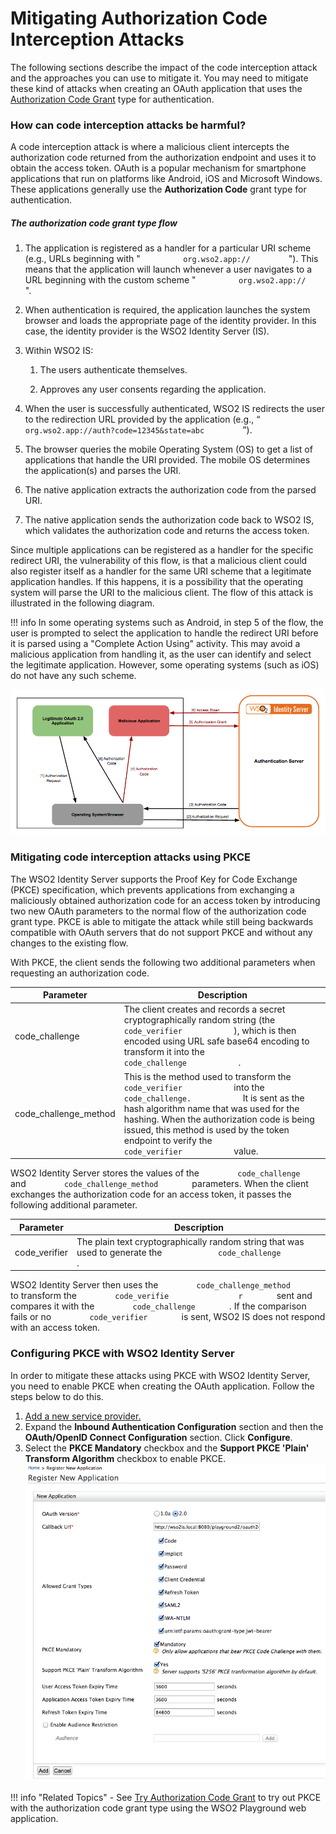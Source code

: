 # Mitigating Authorization Code Interception Attacks

The following sections describe the impact of the code interception
attack and the approaches you can use to mitigate it. You may need to
mitigate these kind of attacks when creating an OAuth application that
uses the [Authorization Code Grant](../../learn/authorization-code-grant) type for
authentication.

### How can code interception attacks be harmful?

A code interception attack is where a malicious client intercepts the
authorization code returned from the authorization endpoint and uses it
to obtain the access token. OAuth is a popular mechanism for smartphone
applications that run on platforms like Android, iOS and Microsoft
Windows. These applications generally use the **Authorization Code**
grant type for authentication.

##### The authorization code grant type flow

1. The application is registered as a handler for a particular URI scheme
(e.g., URLs beginning with " `          org.wso2.app://         ` ").
This means that the application will launch whenever a user navigates to
a URL beginning with the custom scheme "
`          org.wso2.app://         ` ".

2. When authentication is required, the application launches the system
browser and loads the appropriate page of the identity provider. In this
case, the identity provider is the WSO2 Identity Server (IS).

3. Within WSO2 IS:

    1.  The users authenticate themselves.

    2.  Approves any user consents regarding the application.

4. When the user is successfully authenticated, WSO2 IS redirects the user
to the redirection URL provided by the application (e.g., “
`          org.wso2.app://auth?code=12345&state=abc         ` ”).

5. The browser queries the mobile Operating System (OS) to get a list of
applications that handle the URI provided. The mobile OS determines the
application(s) and parses the URI.

6. The native application extracts the authorization code from the parsed
URI.

7. The native application sends the authorization code back to WSO2 IS,
which validates the authorization code and returns the access token.

Since multiple applications can be registered as a handler for the
specific redirect URI, the vulnerability of this flow, is that a
malicious client could also register itself as a handler for the same
URI scheme that a legitimate application handles. If this happens, it is
a possibility that the operating system will parse the URI to the
malicious client. The flow of this attack is illustrated in the
following diagram.

!!! info
    In some operating systems such as Android, in step 5 of the flow, the
    user is prompted to select the application to handle the redirect URI
    before it is parsed using a "Complete Action Using" activity. This may
    avoid a malicious application from handling it, as the user can identify
    and select the legitimate application. However, some operating systems
    (such as iOS) do not have any such scheme.

![Authorization code grant type flow](../assets/img/using-wso2-identity-server/authorization-code-grant-type-flow.png) 

### Mitigating code interception attacks using PKCE

The WSO2 Identity Server supports the Proof Key for Code Exchange (PKCE)
specification, which prevents applications from exchanging a maliciously
obtained authorization code for an access token by introducing two new
OAuth parameters to the normal flow of the authorization code grant
type. PKCE is able to mitigate the attack while still being backwards
compatible with OAuth servers that do not support PKCE and without any
changes to the existing flow.

With PKCE, the client sends the following two additional parameters when
requesting an authorization code.

| Parameter               | Description                                                                                                                                                                                                                                                                                                                                                     |
|-------------------------|-----------------------------------------------------------------------------------------------------------------------------------------------------------------------------------------------------------------------------------------------------------------------------------------------------------------------------------------------------------------|
| code\_challenge         | The client creates and records a secret cryptographically random string (the `             code_verifier            ` ), which is then encoded using URL safe base64 encoding to transform it into the `             code_challenge            ` .                                                                                                              |
| code\_challenge\_method | This is the method used to transform the `             code_verifier            ` into the `             code_challenge.            ` It is sent as the hash algorithm name that was used for the hashing. When the authorization code is being issued, this method is used by the token endpoint to verify the `             code_verifier            ` value. |

WSO2 Identity Server stores the values of the
`         code_challenge        ` and
`         code_challenge_method        ` parameters. When the client
exchanges the authorization code for an access token, it passes the
following additional parameter.

| Parameter      | Description                                                                                                              |
|----------------|--------------------------------------------------------------------------------------------------------------------------|
| code\_verifier | The plain text cryptographically random string that was used to generate the `             code_challenge            ` . |

WSO2 Identity Server then uses the
`         code_challenge_method        ` to transform the
`         code_verifie        ` `         r        ` sent and compares
it with the `         code_challenge        ` . If the comparison fails
or no `         code_verifier        ` is sent, WSO2 IS does not respond
with an access token.

### Configuring PKCE with WSO2 Identity Server

In order to mitigate these attacks using PKCE with WSO2 Identity Server,
you need to enable PKCE when creating the OAuth application. Follow the
steps below to do this.

1.  [Add a new service provider.](../../learn/adding-and-configuring-a-service-provider)
2.  Expand the **Inbound Authentication Configuration** section and then
    the **OAuth/OpenID Connect Configuration** section. Click
    **Configure**.
3.  Select the **PKCE Mandatory** checkbox and the **Support PKCE
    'Plain' Transform Algorithm** checkbox to enable PKCE.  
    ![](../assets/img/using-wso2-identity-server/register-a-new-application.png)


!!! info "Related Topics" 
    -   See [Try Authorization Code Grant](../../learn/try-authorization-code-grant)
        to try out PKCE with the authorization code grant type using the
        WSO2 Playground web application.
